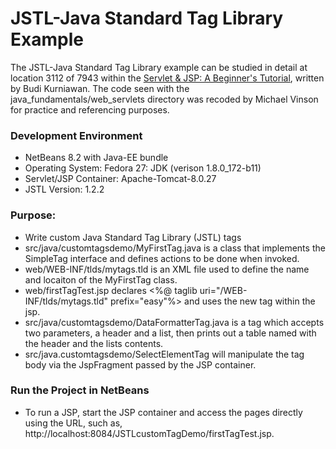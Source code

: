 JSTL-Java Standard Tag Library Example
====================

The JSTL-Java Standard Tag Library example can be studied in detail at location 
3112 of 7943 within the [Servlet & JSP: A Beginner's Tutorial](https://brainysoftware.com/9781771970327),
written by Budi Kurniawan. The code seen with the java_fundamentals/web_servlets
directory was recoded by Michael Vinson for practice and referencing purposes.

### Development Environment
* NetBeans 8.2 with Java-EE bundle
* Operating System: Fedora 27: JDK (verison 1.8.0_172-b11)
* Servlet/JSP Container: Apache-Tomcat-8.0.27
* JSTL Version: 1.2.2

### Purpose:
* Write custom Java Standard Tag Library (JSTL) tags
* src/java/customtagsdemo/MyFirstTag.java is a class that implements the
  SimpleTag interface and defines actions to be done when invoked.
* web/WEB-INF/tlds/mytags.tld is an XML file used to define the name and locaiton
  of the MyFirstTag class.
* web/firstTagTest.jsp declares <%@ taglib uri="/WEB-INF/tlds/mytags.tld" 
  prefix="easy"%> and uses the new tag within the jsp.
* src/java/customtagsdemo/DataFormatterTag.java is a tag which accepts two 
  parameters, a header and a list, then prints out a table named with the header
  and the lists contents.
* src/java.customtagsdemo/SelectElementTag will manipulate the tag body via the 
  JspFragment passed by the JSP container. 

### Run the Project in NetBeans
* To run a JSP, start the JSP container and access the pages directly using the 
  URL, such as, http://<span></span>localhost:8084/JSTLcustomTagDemo/firstTagTest.jsp.